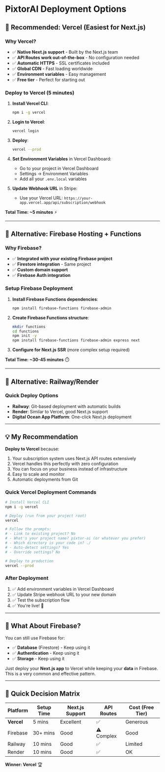 # PixtorAI Deployment Options

## 🎯 Recommended: Vercel (Easiest for Next.js)

### Why Vercel?
- ✅ **Native Next.js support** - Built by the Next.js team
- ✅ **API Routes work out-of-the-box** - No configuration needed
- ✅ **Automatic HTTPS** - SSL certificates included
- ✅ **Global CDN** - Fast loading worldwide
- ✅ **Environment variables** - Easy management
- ✅ **Free tier** - Perfect for starting out

### Deploy to Vercel (5 minutes)

1. **Install Vercel CLI**:
   ```bash
   npm i -g vercel
   ```

2. **Login to Vercel**:
   ```bash
   vercel login
   ```

3. **Deploy**:
   ```bash
   vercel --prod
   ```

4. **Set Environment Variables** in Vercel Dashboard:
   - Go to your project in Vercel Dashboard
   - Settings → Environment Variables
   - Add all your `.env.local` variables

5. **Update Webhook URL** in Stripe:
   - Use your Vercel URL: `https://your-app.vercel.app/api/subscription/webhook`

**Total Time: ~5 minutes** ⚡

---

## 🔧 Alternative: Firebase Hosting + Functions

### Why Firebase?
- ✅ **Integrated with your existing Firebase project**
- ✅ **Firestore integration** - Same project
- ✅ **Custom domain support**
- ✅ **Firebase Auth integration**

### Setup Firebase Deployment

1. **Install Firebase Functions dependencies**:
   ```bash
   npm install firebase-functions firebase-admin
   ```

2. **Create Firebase Functions structure**:
   ```bash
   mkdir functions
   cd functions
   npm init -y
   npm install firebase-functions firebase-admin express next
   ```

3. **Configure for Next.js SSR** (more complex setup required)

**Total Time: ~30-45 minutes** ⏱️

---

## 🚀 Alternative: Railway/Render

### Quick Deploy Options
- **Railway**: Git-based deployment with automatic builds
- **Render**: Similar to Vercel, good Next.js support
- **Digital Ocean App Platform**: One-click Next.js deployment

---

## 💡 My Recommendation

**Deploy to Vercel** because:
1. Your subscription system uses Next.js API routes extensively
2. Vercel handles this perfectly with zero configuration
3. You can focus on your business instead of infrastructure
4. Easy to scale and monitor
5. Automatic deployments from Git

### Quick Vercel Deployment Commands

```bash
# Install Vercel CLI
npm i -g vercel

# Deploy (run from your project root)
vercel

# Follow the prompts:
# - Link to existing project? No
# - What's your project name? pixtor-ai (or whatever you prefer)
# - Which directory is your code in? ./
# - Auto-detect settings? Yes
# - Override settings? No

# Deploy to production
vercel --prod
```

### After Deployment
1. ✅ Add environment variables in Vercel Dashboard
2. ✅ Update Stripe webhook URL to your new domain
3. ✅ Test the subscription flow
4. ✅ You're live! 🎉

---

## 🔄 What About Firebase?

You can still use Firebase for:
- ✅ **Database** (Firestore) - Keep using it
- ✅ **Authentication** - Keep using it  
- ✅ **Storage** - Keep using it

Just deploy your **Next.js app** to Vercel while keeping your **data** in Firebase. This is a very common and effective pattern.

---

## 🎯 Quick Decision Matrix

| Platform | Setup Time | Next.js Support | API Routes | Cost (Free Tier) |
|----------|------------|-----------------|------------|------------------|
| **Vercel** | 5 mins | Excellent | ✅ | Generous |
| Firebase | 30+ mins | Good | ⚠️ Complex | Good |
| Railway | 10 mins | Good | ✅ | Limited |
| Render | 10 mins | Good | ✅ | OK |

**Winner: Vercel** 🏆